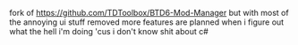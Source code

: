 fork of https://github.com/TDToolbox/BTD6-Mod-Manager but with most of the annoying ui stuff removed
more features are planned when i figure out what the hell i'm doing 'cus i don't know shit about c#
